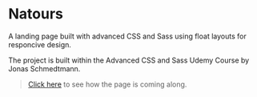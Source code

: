 # Natours
A landing page built with advanced CSS and Sass using float layouts for responcive design.

The project is built within the Advanced CSS and Sass Udemy Course by Jonas Schmedtmann.

>[Click here](https://nataliiafrank.github.io/Natours/) to see how the page is coming along.

